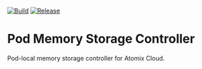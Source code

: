 [![Build](https://github.com/atomix/pod-memory-storage/actions/workflows/controller.yml/badge.svg)](https://github.com/atomix/pod-memory-storage/actions/workflows/controller.yml)
[![Release](https://github.com/atomix/pod-memory-storage/actions/workflows/controller-release.yml/badge.svg)](https://github.com/atomix/pod-memory-storage/actions/workflows/controller-release.yml)

# Pod Memory Storage Controller
Pod-local memory storage controller for Atomix Cloud.
